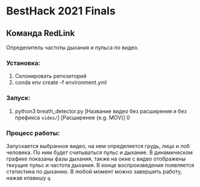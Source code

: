 # BestHack 2021 Finals

## Команда RedLink
Определитель частоты дыхания и пульса по видео.

### Установка:
1. Склонировать репозиторий
2. conda env create -f environment.yml

### Запуск:
1. python3 breath_detector.py [Название видео без расширения и без префикса `video/`] [Расширенее (e.g. MOV)] 0

### Процесс работы:
Запускается выбранное видео, на нем определяется грудь, лицо и лоб человека. По ним будет считываться пульс и дыхание. В динамическом графике показаны фазы дыхания, также на окне с видео отображены текущие пульс и частота дыхания. В конце воспроизведения появляется статистика по дыханию. В любой момент можно завершить работу, нажав клавишу `q`.
